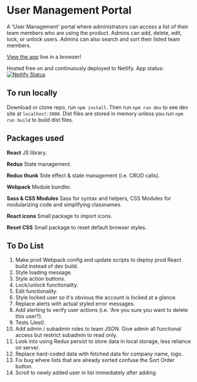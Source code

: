 # User Management Portal
A 'User Management' portal where administrators can access a list of their team members who are using the product. Admins can add, delete, edit, lock, or unlock users. Admins can also search and sort their listed team members.

[View the app](https://immersedusermanagement.netlify.app/) live in a browser!

Hosted free on and continuously deployed to Netlify. App status: [![Netlify Status](https://api.netlify.com/api/v1/badges/bca008e3-e0c3-4262-b7ad-bcb4420381a4/deploy-status)](https://app.netlify.com/sites/immersedusermanagement/deploys)

## To run locally
Download or clone repo, run ```npm install```. Then run ```npm run dev``` to see dev site at ```localhost:3000```. Dist files are stored in memory unless you run ```npm run build``` to build dist files.

## Packages used
**React**
JS library.

**Redux**
State management.

**Redux thunk**
Side effect & state management (i.e. CRUD calls).

**Webpack**
Module bundler.

**Sass & CSS Modules**
Sass for syntax and helpers, CSS Modules for modularizing code and simplifying classnames.

**React icons**
Small package to import icons.

**Reset CSS**
Small package to reset default browser styles.

## To Do List
1. Make prod Webpack config and update scripts to deploy prod React build instead of dev build.
2. Style loading message.
3. Style action buttons.
4. Lock/unlock functionality.
5. Edit functionality.
6. Style locked user so it's obvious the account is locked at a glance.
7. Replace alerts with actual styled error messages.
8. Add alerting to verify user actions (i.e. 'Are you sure you want to delete this user?).
9. Tests (Jest).
10. Add admin / subadmin roles to team JSON. Give admin all functional access but restrict subadmin to read only.
11. Look into using Redux persist to store data in local storage, less reliance on server.
12. Replace hard-coded data with fetched data for company name, logo.
13. Fix bug where lists that are already sorted confuse the Sort Order button.
14. Scroll to newly added user in list immediately after adding.
